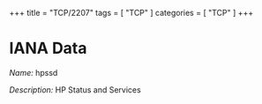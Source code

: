 +++
title = "TCP/2207"
tags = [ "TCP" ]
categories = [ "TCP" ]
+++

# IANA Data

_Name:_ hpssd

_Description:_ HP Status and Services

